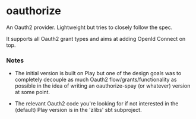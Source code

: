 oauthorize
==========

An Oauth2 provider. Lightweight but tries to closely follow the spec.

It supports all Oauth2 grant types and aims at adding OpenId Connect on top.

### Notes

* The initial version is built on Play but one of the design goals was to completely
decouple as much Oauth2 flow/grants/functionality as possible in the idea of writing
an oauthorize-spay (or whatever) version at some point.

* The relevant Oauth2 code you're looking for if not interested in the (default) Play
version is in the 'zlibs' sbt subproject.
